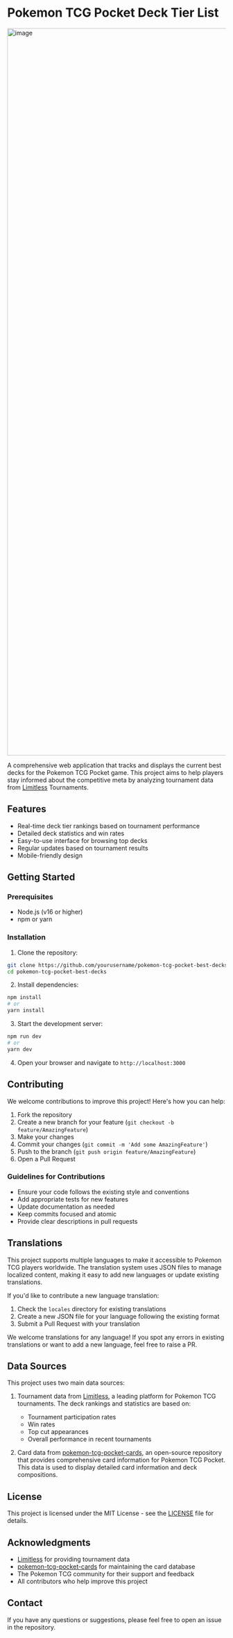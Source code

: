 # Pokemon TCG Pocket Deck Tier List

<img width="1677" alt="image" src="https://github.com/user-attachments/assets/76cb84ed-d0b0-44a6-a914-a3586c30449b" />

A comprehensive web application that tracks and displays the current best decks for the Pokemon TCG Pocket game. This project aims to help players stay informed about the competitive meta by analyzing tournament data from [Limitless](https://limitlesstcg.com/) Tournaments.

## Features

- Real-time deck tier rankings based on tournament performance
- Detailed deck statistics and win rates
- Easy-to-use interface for browsing top decks
- Regular updates based on tournament results
- Mobile-friendly design

## Getting Started

### Prerequisites

- Node.js (v16 or higher)
- npm or yarn

### Installation

1. Clone the repository:

```bash
git clone https://github.com/yourusername/pokemon-tcg-pocket-best-decks.git
cd pokemon-tcg-pocket-best-decks
```

2. Install dependencies:

```bash
npm install
# or
yarn install
```

3. Start the development server:

```bash
npm run dev
# or
yarn dev
```

4. Open your browser and navigate to `http://localhost:3000`

## Contributing

We welcome contributions to improve this project! Here's how you can help:

1. Fork the repository
2. Create a new branch for your feature (`git checkout -b feature/AmazingFeature`)
3. Make your changes
4. Commit your changes (`git commit -m 'Add some AmazingFeature'`)
5. Push to the branch (`git push origin feature/AmazingFeature`)
6. Open a Pull Request

### Guidelines for Contributions

- Ensure your code follows the existing style and conventions
- Add appropriate tests for new features
- Update documentation as needed
- Keep commits focused and atomic
- Provide clear descriptions in pull requests

## Translations

This project supports multiple languages to make it accessible to Pokemon TCG players worldwide. The translation system uses JSON files to manage localized content, making it easy to add new languages or update existing translations.

If you'd like to contribute a new language translation:

1. Check the `locales` directory for existing translations
2. Create a new JSON file for your language following the existing format
3. Submit a Pull Request with your translation

We welcome translations for any language! If you spot any errors in existing translations or want to add a new language, feel free to raise a PR.

## Data Sources

This project uses two main data sources:

1. Tournament data from [Limitless](https://limitlesstcg.com/), a leading platform for Pokemon TCG tournaments. The deck rankings and statistics are based on:

   - Tournament participation rates
   - Win rates
   - Top cut appearances
   - Overall performance in recent tournaments

2. Card data from [pokemon-tcg-pocket-cards](https://github.com/chase-manning/pokemon-tcg-pocket-cards), an open-source repository that provides comprehensive card information for Pokemon TCG Pocket. This data is used to display detailed card information and deck compositions.

## License

This project is licensed under the MIT License - see the [LICENSE](LICENSE) file for details.

## Acknowledgments

- [Limitless](https://limitlesstcg.com/) for providing tournament data
- [pokemon-tcg-pocket-cards](https://github.com/chase-manning/pokemon-tcg-pocket-cards) for maintaining the card database
- The Pokemon TCG community for their support and feedback
- All contributors who help improve this project

## Contact

If you have any questions or suggestions, please feel free to open an issue in the repository.
